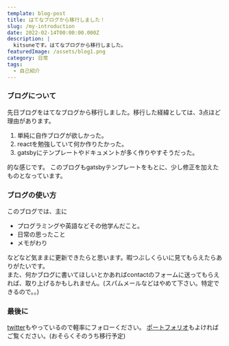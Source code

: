 ```yaml
---
template: blog-post
title: はてなブログから移行しました！
slug: /my-introduction
date: 2022-02-14T00:00:00.000Z
description: |
  kitsuneです。はてなブログから移行しました。
featuredImage: /assets/blog1.png
category: 日常
tags:
  - 自己紹介
---
```

### ブログについて

先日ブログをはてなブログから移行しました。移行した経緯としては、3点ほど理由があります。

1. 単純に自作ブログが欲しかった。
2. reactを勉強していて何か作りたかった。
3. gatsbyにテンプレートやドキュメントが多く作りやすそうだった。

的な感じです。
このブログもgatsbyテンプレートをもとに、少し修正を加えたものとなっています。

### ブログの使い方
このブログでは、主に
- プログラミングや英語などその他学んだこと。
- 日常の思ったこと
- メモがわり

などなど気ままに更新できたらと思います。暇つぶしくらいに見てもらえたらありがたいです。<br>
また、何かブログに書いてほしいとかあればcontactのフォームに送ってもらえれば、取り上げるかもしれません。(スパムメールなどはやめて下さい。特定できるので。。)<br>

### 最後に
[twitter](https://twitter.com/kitsune_yk)もやっているので軽率にフォローください。
[ポートフォリオ](https://kitsune-yk.tokyo)もよければご覧ください。(おそらくそのうち移行予定)

